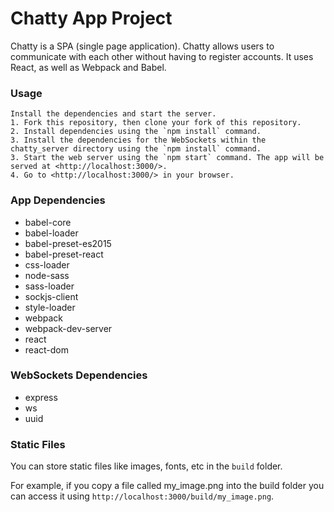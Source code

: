 # Chatty App Project

Chatty is a SPA (single page application).  Chatty allows users to communicate with each other without having to register accounts. 
It uses React, as well as Webpack and Babel.

### Usage

```
Install the dependencies and start the server.
1. Fork this repository, then clone your fork of this repository.
2. Install dependencies using the `npm install` command.
3. Install the dependencies for the WebSockets within the chatty_server directory using the `npm install` command.
3. Start the web server using the `npm start` command. The app will be served at <http://localhost:3000/>.
4. Go to <http://localhost:3000/> in your browser.
```

### App Dependencies

* babel-core
* babel-loader
* babel-preset-es2015
* babel-preset-react
* css-loader
* node-sass
* sass-loader
* sockjs-client
* style-loader
* webpack
* webpack-dev-server
* react
* react-dom

### WebSockets Dependencies

* express
* ws
* uuid

### Static Files

You can store static files like images, fonts, etc in the `build` folder.

For example, if you copy a file called my_image.png into the build folder you can access it using `http://localhost:3000/build/my_image.png`.